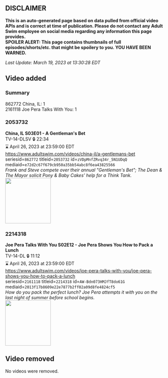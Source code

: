 ## DISCLAIMER
**This is an auto-generated page based on data pulled from official video APIs and is correct at time of publication. Please do not contact any Adult Swim employee on social media regarding any information this page provides.**  
**SPOILER ALERT: This page contains thumbnails of full episodes/shorts/etc. that might be spoilery to you. YOU HAVE BEEN WARNED.**  

_Last Update: March 19, 2023 at 13:30:28 EDT_
## Video added
### Summary
862772 China, IL: 1  
2161118 Joe Pera Talks With You: 1  
### 2053732
**China, IL S03E01 - A Gentleman's Bet**  
TV-14-DLSV 🔒 22:34  
⌛ April 26, 2023 at 23:59:00 EDT  
https://www.adultswim.com/videos/china-il/a-gentlemans-bet  
seriesid=`862772` titleid=`2053732` id=`zVDpMnfZRvq34r_5N1UDqQ` mediaid=`e72d2c67f679cb950a35bb54abc8f6ea43825566`  
_Frank and Steve compete over their annual "Gentleman's Bet"; The Dean & The Mayor solicit Pony & Baby Cakes’ help for a Think Tank._  
<a href="https://media.cdn.adultswim.com/uploads/20200302/thumbnails/2_2032165989-chinail_301_dup-20150327.jpg"><img src="https://media.cdn.adultswim.com/uploads/20200302/thumbnails/2_2032165989-chinail_301_dup-20150327.jpg" height="144px" /></a>
### 2214318
**Joe Pera Talks With You S02E12 - Joe Pera Shows You How to Pack a Lunch**  
TV-14-DL 🔒 11:12  
⌛ April 26, 2023 at 23:59:00 EDT  
https://www.adultswim.com/videos/joe-pera-talks-with-you/joe-pera-shows-you-how-to-pack-a-lunch  
seriesid=`2161118` titleid=`2214318` id=`AW-Bdn073HMJfT8do61G` mediaid=`2013f17b8609e22e7877b2ff02a09d8fe4824cf5`  
_How do you pack the perfect lunch? Joe Pera attempts it with you on the last night of summer before school begins._  
<a href="https://media.cdn.adultswim.com/uploads/20200107/thumbnails/2_20171423399-joeperatalks_213_dup-20191212.jpg"><img src="https://media.cdn.adultswim.com/uploads/20200107/thumbnails/2_20171423399-joeperatalks_213_dup-20191212.jpg" height="144px" /></a>
## Video removed
No videos were removed.  
